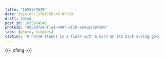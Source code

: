 ```yaml
---
title: "1655974540"
date: 2022-06-12T01:55:40-07:00
draft: false
post_id: 1655974540
photoID: "d952d7a9-f1a1-400f-6f10-a001a2b97100"
tags: [photo, singles]
caption: "A horse stands in a field with a bird on its back during golden hour in Watsonville, California."
---
```


{{< cfimg >}}